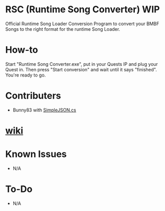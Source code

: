 # RSC (Runtime Song Converter) WIP
Official Runtime Song Loader Conversion Program to convert your BMBF Songs to the right format for the runtime Song Loader.

# How-to
Start "Runtime Song Converter.exe", put in your Quests IP and plug your Quest in. Then press "Start conversion" and wait until it says "finished". You're ready to go.

# Contributers
- Bunny83 with [SimpleJSON.cs](https://github.com/Bunny83/SimpleJSON/blob/master/SimpleJSON.cs)
# [wiki](https://github.com/ComputerElite/wiki)

# Known Issues
- N/A

# To-Do
- N/A
